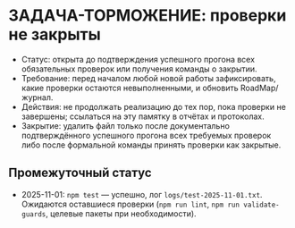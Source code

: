 # ЗАДАЧА-ТОРМОЖЕНИЕ: проверки не закрыты

- Статус: открыта до подтверждения успешного прогона всех обязательных проверок или получения команды о закрытии.
- Требование: перед началом любой новой работы зафиксировать, какие проверки остаются невыполненными, и обновить RoadMap/журнал.
- Действия: не продолжать реализацию до тех пор, пока проверки не завершены; ссылаться на эту памятку в отчётах и протоколах.
- Закрытие: удалить файл только после документально подтверждённого успешного прогона всех требуемых проверок либо после формальной команды принять проверки как закрытые.

## Промежуточный статус
- 2025-11-01: `npm test` — успешно, лог `logs/test-2025-11-01.txt`. Ожидаются оставшиеся проверки (`npm run lint`, `npm run validate-guards`, целевые пакеты при необходимости).

